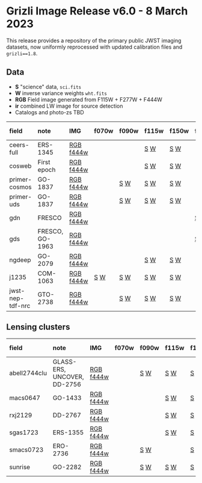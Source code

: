 Grizli Image Release v6.0 - 8 March 2023
========================================

This release provides a repository of the primary public JWST imaging datasets,
now uniformly reprocessed with updated calibration files and `grizli==1.8`.

Data
----

  - **S** "science" data, `sci.fits`
  - **W** inverse variance weights `wht.fits`
  - **RGB** Field image generated from F115W + F277W + F444W
  - **ir** combined LW image for source detection
  - Catalogs and photo-zs TBD


| field            | note                         | IMG                                                                                                                                                                                               | f070w                                                                                                                                                                                                     | f090w                                                                                                                                                                                                                           | f115w                                                                                                                                                                                                                           | f150w                                                                                                                                                                                                                           | f182m                                                                                                                                                                                                 | f200w                                                                                                                                                                                                                           | f210m                                                                                                                                                                                                 | f277w                                                                                                                                                                                                                           | f300m                                                                                                                                                                                                     | f356w                                                                                                                                                                                                                           | f410m                                                                                                                                                                                                                           | f430m                                                                                                                                                                                                 | f444w                                                                                                                                                                                                                           | f460m                                                                                                                                                                                                 | f480m                                                                                                                                                                                                           | ir                                                                                                                                                                                              | NIS-f356w                                                                                                                                                                                                                 | NIS-f430m                                                                                                                                                                                               | NIS-f444w                                                                                                                                                                                                                 | NIS-f480m                                                                                                                                                                                               | NIS-f115w                                                                                                                                                                                                                 | NIS-f150w                                                                                                                                                                                                                 | NIS-f200w                                                                                                                                                                                                                 |
|:-----------------|:-----------------------------|:--------------------------------------------------------------------------------------------------------------------------------------------------------------------------------------------------|:----------------------------------------------------------------------------------------------------------------------------------------------------------------------------------------------------------|:--------------------------------------------------------------------------------------------------------------------------------------------------------------------------------------------------------------------------------|:--------------------------------------------------------------------------------------------------------------------------------------------------------------------------------------------------------------------------------|:--------------------------------------------------------------------------------------------------------------------------------------------------------------------------------------------------------------------------------|:------------------------------------------------------------------------------------------------------------------------------------------------------------------------------------------------------|:--------------------------------------------------------------------------------------------------------------------------------------------------------------------------------------------------------------------------------|:------------------------------------------------------------------------------------------------------------------------------------------------------------------------------------------------------|:--------------------------------------------------------------------------------------------------------------------------------------------------------------------------------------------------------------------------------|:----------------------------------------------------------------------------------------------------------------------------------------------------------------------------------------------------------|:--------------------------------------------------------------------------------------------------------------------------------------------------------------------------------------------------------------------------------|:--------------------------------------------------------------------------------------------------------------------------------------------------------------------------------------------------------------------------------|:------------------------------------------------------------------------------------------------------------------------------------------------------------------------------------------------------|:--------------------------------------------------------------------------------------------------------------------------------------------------------------------------------------------------------------------------------|:------------------------------------------------------------------------------------------------------------------------------------------------------------------------------------------------------|:----------------------------------------------------------------------------------------------------------------------------------------------------------------------------------------------------------------|:------------------------------------------------------------------------------------------------------------------------------------------------------------------------------------------------|:--------------------------------------------------------------------------------------------------------------------------------------------------------------------------------------------------------------------------|:--------------------------------------------------------------------------------------------------------------------------------------------------------------------------------------------------------|:--------------------------------------------------------------------------------------------------------------------------------------------------------------------------------------------------------------------------|:--------------------------------------------------------------------------------------------------------------------------------------------------------------------------------------------------------|:--------------------------------------------------------------------------------------------------------------------------------------------------------------------------------------------------------------------------|:--------------------------------------------------------------------------------------------------------------------------------------------------------------------------------------------------------------------------|:--------------------------------------------------------------------------------------------------------------------------------------------------------------------------------------------------------------------------|
| ceers-full       | ERS-1345                     | [RGB](https://s3.amazonaws.com/grizli-v2/JwstMosaics/v6/ceers-full-grizli-v6.0.field.jpg) [f444w](https://s3.amazonaws.com/grizli-v2/JwstMosaics/v6/ceers-full-grizli-v6.0.f444w.jpg)             |                                                                                                                                                                                                           |                                                                                                                                                                                                                                 | [S](https://s3.amazonaws.com/grizli-v2/JwstMosaics/v6/ceers-full-grizli-v6.0-f115w-clear_drc_sci.fits.gz) [W](https://s3.amazonaws.com/grizli-v2/JwstMosaics/v6/ceers-full-grizli-v6.0-f115w-clear_drc_wht.fits.gz)             | [S](https://s3.amazonaws.com/grizli-v2/JwstMosaics/v6/ceers-full-grizli-v6.0-f150w-clear_drc_sci.fits.gz) [W](https://s3.amazonaws.com/grizli-v2/JwstMosaics/v6/ceers-full-grizli-v6.0-f150w-clear_drc_wht.fits.gz)             |                                                                                                                                                                                                       | [S](https://s3.amazonaws.com/grizli-v2/JwstMosaics/v6/ceers-full-grizli-v6.0-f200w-clear_drc_sci.fits.gz) [W](https://s3.amazonaws.com/grizli-v2/JwstMosaics/v6/ceers-full-grizli-v6.0-f200w-clear_drc_wht.fits.gz)             |                                                                                                                                                                                                       | [S](https://s3.amazonaws.com/grizli-v2/JwstMosaics/v6/ceers-full-grizli-v6.0-f277w-clear_drc_sci.fits.gz) [W](https://s3.amazonaws.com/grizli-v2/JwstMosaics/v6/ceers-full-grizli-v6.0-f277w-clear_drc_wht.fits.gz)             |                                                                                                                                                                                                           | [S](https://s3.amazonaws.com/grizli-v2/JwstMosaics/v6/ceers-full-grizli-v6.0-f356w-clear_drc_sci.fits.gz) [W](https://s3.amazonaws.com/grizli-v2/JwstMosaics/v6/ceers-full-grizli-v6.0-f356w-clear_drc_wht.fits.gz)             | [S](https://s3.amazonaws.com/grizli-v2/JwstMosaics/v6/ceers-full-grizli-v6.0-f410m-clear_drc_sci.fits.gz) [W](https://s3.amazonaws.com/grizli-v2/JwstMosaics/v6/ceers-full-grizli-v6.0-f410m-clear_drc_wht.fits.gz)             |                                                                                                                                                                                                       | [S](https://s3.amazonaws.com/grizli-v2/JwstMosaics/v6/ceers-full-grizli-v6.0-f444w-clear_drc_sci.fits.gz) [W](https://s3.amazonaws.com/grizli-v2/JwstMosaics/v6/ceers-full-grizli-v6.0-f444w-clear_drc_wht.fits.gz)             |                                                                                                                                                                                                       |                                                                                                                                                                                                                 |                                                                                                                                                                                                 |                                                                                                                                                                                                                           |                                                                                                                                                                                                         |                                                                                                                                                                                                                           |                                                                                                                                                                                                         |                                                                                                                                                                                                                           |                                                                                                                                                                                                                           |                                                                                                                                                                                                                           |
| cosweb           | First epoch                  | [RGB](https://s3.amazonaws.com/grizli-v2/JwstMosaics/v6/cosweb-grizli-v6.0.field.jpg) [f444w](https://s3.amazonaws.com/grizli-v2/JwstMosaics/v6/cosweb-grizli-v6.0.f444w.jpg)                     |                                                                                                                                                                                                           |                                                                                                                                                                                                                                 | [S](https://s3.amazonaws.com/grizli-v2/JwstMosaics/v6/cosweb-grizli-v6.0-f115w-clear_drc_sci.fits.gz) [W](https://s3.amazonaws.com/grizli-v2/JwstMosaics/v6/cosweb-grizli-v6.0-f115w-clear_drc_wht.fits.gz)                     | [S](https://s3.amazonaws.com/grizli-v2/JwstMosaics/v6/cosweb-grizli-v6.0-f150w-clear_drc_sci.fits.gz) [W](https://s3.amazonaws.com/grizli-v2/JwstMosaics/v6/cosweb-grizli-v6.0-f150w-clear_drc_wht.fits.gz)                     |                                                                                                                                                                                                       |                                                                                                                                                                                                                                 |                                                                                                                                                                                                       | [S](https://s3.amazonaws.com/grizli-v2/JwstMosaics/v6/cosweb-grizli-v6.0-f277w-clear_drc_sci.fits.gz) [W](https://s3.amazonaws.com/grizli-v2/JwstMosaics/v6/cosweb-grizli-v6.0-f277w-clear_drc_wht.fits.gz)                     |                                                                                                                                                                                                           |                                                                                                                                                                                                                                 |                                                                                                                                                                                                                                 |                                                                                                                                                                                                       | [S](https://s3.amazonaws.com/grizli-v2/JwstMosaics/v6/cosweb-grizli-v6.0-f444w-clear_drc_sci.fits.gz) [W](https://s3.amazonaws.com/grizli-v2/JwstMosaics/v6/cosweb-grizli-v6.0-f444w-clear_drc_wht.fits.gz)                     |                                                                                                                                                                                                       |                                                                                                                                                                                                                 | [S](https://s3.amazonaws.com/grizli-v2/JwstMosaics/v6/cosweb-grizli-v6.0-ir_drc_sci.fits.gz) [W](https://s3.amazonaws.com/grizli-v2/JwstMosaics/v6/cosweb-grizli-v6.0-ir_drc_wht.fits.gz)       |                                                                                                                                                                                                                           |                                                                                                                                                                                                         |                                                                                                                                                                                                                           |                                                                                                                                                                                                         |                                                                                                                                                                                                                           |                                                                                                                                                                                                                           |                                                                                                                                                                                                                           |
| primer-cosmos    | GO-1837                      | [RGB](https://s3.amazonaws.com/grizli-v2/JwstMosaics/v6/primer-cosmos-grizli-v6.0.field.jpg) [f444w](https://s3.amazonaws.com/grizli-v2/JwstMosaics/v6/primer-cosmos-grizli-v6.0.f444w.jpg)       |                                                                                                                                                                                                           | [S](https://s3.amazonaws.com/grizli-v2/JwstMosaics/v6/primer-cosmos-grizli-v6.0-f090w-clear_drc_sci.fits.gz) [W](https://s3.amazonaws.com/grizli-v2/JwstMosaics/v6/primer-cosmos-grizli-v6.0-f090w-clear_drc_wht.fits.gz)       | [S](https://s3.amazonaws.com/grizli-v2/JwstMosaics/v6/primer-cosmos-grizli-v6.0-f115w-clear_drc_sci.fits.gz) [W](https://s3.amazonaws.com/grizli-v2/JwstMosaics/v6/primer-cosmos-grizli-v6.0-f115w-clear_drc_wht.fits.gz)       | [S](https://s3.amazonaws.com/grizli-v2/JwstMosaics/v6/primer-cosmos-grizli-v6.0-f150w-clear_drc_sci.fits.gz) [W](https://s3.amazonaws.com/grizli-v2/JwstMosaics/v6/primer-cosmos-grizli-v6.0-f150w-clear_drc_wht.fits.gz)       |                                                                                                                                                                                                       | [S](https://s3.amazonaws.com/grizli-v2/JwstMosaics/v6/primer-cosmos-grizli-v6.0-f200w-clear_drc_sci.fits.gz) [W](https://s3.amazonaws.com/grizli-v2/JwstMosaics/v6/primer-cosmos-grizli-v6.0-f200w-clear_drc_wht.fits.gz)       |                                                                                                                                                                                                       | [S](https://s3.amazonaws.com/grizli-v2/JwstMosaics/v6/primer-cosmos-grizli-v6.0-f277w-clear_drc_sci.fits.gz) [W](https://s3.amazonaws.com/grizli-v2/JwstMosaics/v6/primer-cosmos-grizli-v6.0-f277w-clear_drc_wht.fits.gz)       |                                                                                                                                                                                                           | [S](https://s3.amazonaws.com/grizli-v2/JwstMosaics/v6/primer-cosmos-grizli-v6.0-f356w-clear_drc_sci.fits.gz) [W](https://s3.amazonaws.com/grizli-v2/JwstMosaics/v6/primer-cosmos-grizli-v6.0-f356w-clear_drc_wht.fits.gz)       | [S](https://s3.amazonaws.com/grizli-v2/JwstMosaics/v6/primer-cosmos-grizli-v6.0-f410m-clear_drc_sci.fits.gz) [W](https://s3.amazonaws.com/grizli-v2/JwstMosaics/v6/primer-cosmos-grizli-v6.0-f410m-clear_drc_wht.fits.gz)       |                                                                                                                                                                                                       | [S](https://s3.amazonaws.com/grizli-v2/JwstMosaics/v6/primer-cosmos-grizli-v6.0-f444w-clear_drc_sci.fits.gz) [W](https://s3.amazonaws.com/grizli-v2/JwstMosaics/v6/primer-cosmos-grizli-v6.0-f444w-clear_drc_wht.fits.gz)       |                                                                                                                                                                                                       |                                                                                                                                                                                                                 |                                                                                                                                                                                                 |                                                                                                                                                                                                                           |                                                                                                                                                                                                         |                                                                                                                                                                                                                           |                                                                                                                                                                                                         |                                                                                                                                                                                                                           |                                                                                                                                                                                                                           |                                                                                                                                                                                                                           |
| primer-uds       | GO-1837                      | [RGB](https://s3.amazonaws.com/grizli-v2/JwstMosaics/v6/primer-uds-grizli-v6.0.field.jpg) [f444w](https://s3.amazonaws.com/grizli-v2/JwstMosaics/v6/primer-uds-grizli-v6.0.f444w.jpg)             |                                                                                                                                                                                                           | [S](https://s3.amazonaws.com/grizli-v2/JwstMosaics/v6/primer-uds-grizli-v6.0-f090w-clear_drc_sci.fits.gz) [W](https://s3.amazonaws.com/grizli-v2/JwstMosaics/v6/primer-uds-grizli-v6.0-f090w-clear_drc_wht.fits.gz)             | [S](https://s3.amazonaws.com/grizli-v2/JwstMosaics/v6/primer-uds-grizli-v6.0-f115w-clear_drc_sci.fits.gz) [W](https://s3.amazonaws.com/grizli-v2/JwstMosaics/v6/primer-uds-grizli-v6.0-f115w-clear_drc_wht.fits.gz)             | [S](https://s3.amazonaws.com/grizli-v2/JwstMosaics/v6/primer-uds-grizli-v6.0-f150w-clear_drc_sci.fits.gz) [W](https://s3.amazonaws.com/grizli-v2/JwstMosaics/v6/primer-uds-grizli-v6.0-f150w-clear_drc_wht.fits.gz)             |                                                                                                                                                                                                       | [S](https://s3.amazonaws.com/grizli-v2/JwstMosaics/v6/primer-uds-grizli-v6.0-f200w-clear_drc_sci.fits.gz) [W](https://s3.amazonaws.com/grizli-v2/JwstMosaics/v6/primer-uds-grizli-v6.0-f200w-clear_drc_wht.fits.gz)             |                                                                                                                                                                                                       | [S](https://s3.amazonaws.com/grizli-v2/JwstMosaics/v6/primer-uds-grizli-v6.0-f277w-clear_drc_sci.fits.gz) [W](https://s3.amazonaws.com/grizli-v2/JwstMosaics/v6/primer-uds-grizli-v6.0-f277w-clear_drc_wht.fits.gz)             |                                                                                                                                                                                                           | [S](https://s3.amazonaws.com/grizli-v2/JwstMosaics/v6/primer-uds-grizli-v6.0-f356w-clear_drc_sci.fits.gz) [W](https://s3.amazonaws.com/grizli-v2/JwstMosaics/v6/primer-uds-grizli-v6.0-f356w-clear_drc_wht.fits.gz)             | [S](https://s3.amazonaws.com/grizli-v2/JwstMosaics/v6/primer-uds-grizli-v6.0-f410m-clear_drc_sci.fits.gz) [W](https://s3.amazonaws.com/grizli-v2/JwstMosaics/v6/primer-uds-grizli-v6.0-f410m-clear_drc_wht.fits.gz)             |                                                                                                                                                                                                       | [S](https://s3.amazonaws.com/grizli-v2/JwstMosaics/v6/primer-uds-grizli-v6.0-f444w-clear_drc_sci.fits.gz) [W](https://s3.amazonaws.com/grizli-v2/JwstMosaics/v6/primer-uds-grizli-v6.0-f444w-clear_drc_wht.fits.gz)             |                                                                                                                                                                                                       |                                                                                                                                                                                                                 |                                                                                                                                                                                                 |                                                                                                                                                                                                                           |                                                                                                                                                                                                         |                                                                                                                                                                                                                           |                                                                                                                                                                                                         |                                                                                                                                                                                                                           |                                                                                                                                                                                                                           |                                                                                                                                                                                                                           |
| gdn              | FRESCO                       | [RGB](https://s3.amazonaws.com/grizli-v2/JwstMosaics/v6/gdn-grizli-v6.0.field.jpg) [f444w](https://s3.amazonaws.com/grizli-v2/JwstMosaics/v6/gdn-grizli-v6.0.f444w.jpg)                           |                                                                                                                                                                                                           |                                                                                                                                                                                                                                 |                                                                                                                                                                                                                                 |                                                                                                                                                                                                                                 | [S](https://s3.amazonaws.com/grizli-v2/JwstMosaics/v6/gdn-grizli-v6.0-f182m-clear_drc_sci.fits.gz) [W](https://s3.amazonaws.com/grizli-v2/JwstMosaics/v6/gdn-grizli-v6.0-f182m-clear_drc_wht.fits.gz) |                                                                                                                                                                                                                                 | [S](https://s3.amazonaws.com/grizli-v2/JwstMosaics/v6/gdn-grizli-v6.0-f210m-clear_drc_sci.fits.gz) [W](https://s3.amazonaws.com/grizli-v2/JwstMosaics/v6/gdn-grizli-v6.0-f210m-clear_drc_wht.fits.gz) |                                                                                                                                                                                                                                 |                                                                                                                                                                                                           |                                                                                                                                                                                                                                 |                                                                                                                                                                                                                                 |                                                                                                                                                                                                       | [S](https://s3.amazonaws.com/grizli-v2/JwstMosaics/v6/gdn-grizli-v6.0-f444w-clear_drc_sci.fits.gz) [W](https://s3.amazonaws.com/grizli-v2/JwstMosaics/v6/gdn-grizli-v6.0-f444w-clear_drc_wht.fits.gz)                           |                                                                                                                                                                                                       |                                                                                                                                                                                                                 |                                                                                                                                                                                                 |                                                                                                                                                                                                                           |                                                                                                                                                                                                         |                                                                                                                                                                                                                           |                                                                                                                                                                                                         |                                                                                                                                                                                                                           |                                                                                                                                                                                                                           |                                                                                                                                                                                                                           |
| gds              | FRESCO, GO-1963              | [RGB](https://s3.amazonaws.com/grizli-v2/JwstMosaics/v6/gds-grizli-v6.0.field.jpg) [f444w](https://s3.amazonaws.com/grizli-v2/JwstMosaics/v6/gds-grizli-v6.0.f444w.jpg)                           |                                                                                                                                                                                                           |                                                                                                                                                                                                                                 |                                                                                                                                                                                                                                 |                                                                                                                                                                                                                                 | [S](https://s3.amazonaws.com/grizli-v2/JwstMosaics/v6/gds-grizli-v6.0-f182m-clear_drc_sci.fits.gz) [W](https://s3.amazonaws.com/grizli-v2/JwstMosaics/v6/gds-grizli-v6.0-f182m-clear_drc_wht.fits.gz) |                                                                                                                                                                                                                                 | [S](https://s3.amazonaws.com/grizli-v2/JwstMosaics/v6/gds-grizli-v6.0-f210m-clear_drc_sci.fits.gz) [W](https://s3.amazonaws.com/grizli-v2/JwstMosaics/v6/gds-grizli-v6.0-f210m-clear_drc_wht.fits.gz) |                                                                                                                                                                                                                                 |                                                                                                                                                                                                           |                                                                                                                                                                                                                                 |                                                                                                                                                                                                                                 | [S](https://s3.amazonaws.com/grizli-v2/JwstMosaics/v6/gds-grizli-v6.0-f430m-clear_drc_sci.fits.gz) [W](https://s3.amazonaws.com/grizli-v2/JwstMosaics/v6/gds-grizli-v6.0-f430m-clear_drc_wht.fits.gz) | [S](https://s3.amazonaws.com/grizli-v2/JwstMosaics/v6/gds-grizli-v6.0-f444w-clear_drc_sci.fits.gz) [W](https://s3.amazonaws.com/grizli-v2/JwstMosaics/v6/gds-grizli-v6.0-f444w-clear_drc_wht.fits.gz)                           | [S](https://s3.amazonaws.com/grizli-v2/JwstMosaics/v6/gds-grizli-v6.0-f460m-clear_drc_sci.fits.gz) [W](https://s3.amazonaws.com/grizli-v2/JwstMosaics/v6/gds-grizli-v6.0-f460m-clear_drc_wht.fits.gz) | [S](https://s3.amazonaws.com/grizli-v2/JwstMosaics/v6/gds-grizli-v6.0-f480m-clear_drc_sci.fits.gz) [W](https://s3.amazonaws.com/grizli-v2/JwstMosaics/v6/gds-grizli-v6.0-f480m-clear_drc_wht.fits.gz)           |                                                                                                                                                                                                 |                                                                                                                                                                                                                           | [S](https://s3.amazonaws.com/grizli-v2/JwstMosaics/v6/gds-grizli-v6.0-clearp-f430m_drc_sci.fits.gz) [W](https://s3.amazonaws.com/grizli-v2/JwstMosaics/v6/gds-grizli-v6.0-clearp-f430m_drc_wht.fits.gz) |                                                                                                                                                                                                                           | [S](https://s3.amazonaws.com/grizli-v2/JwstMosaics/v6/gds-grizli-v6.0-clearp-f480m_drc_sci.fits.gz) [W](https://s3.amazonaws.com/grizli-v2/JwstMosaics/v6/gds-grizli-v6.0-clearp-f480m_drc_wht.fits.gz) | [S](https://s3.amazonaws.com/grizli-v2/JwstMosaics/v6/gds-grizli-v6.0-f115wn-clear_drc_sci.fits.gz) [W](https://s3.amazonaws.com/grizli-v2/JwstMosaics/v6/gds-grizli-v6.0-f115wn-clear_drc_wht.fits.gz)                   | [S](https://s3.amazonaws.com/grizli-v2/JwstMosaics/v6/gds-grizli-v6.0-f150wn-clear_drc_sci.fits.gz) [W](https://s3.amazonaws.com/grizli-v2/JwstMosaics/v6/gds-grizli-v6.0-f150wn-clear_drc_wht.fits.gz)                   | [S](https://s3.amazonaws.com/grizli-v2/JwstMosaics/v6/gds-grizli-v6.0-f200wn-clear_drc_sci.fits.gz) [W](https://s3.amazonaws.com/grizli-v2/JwstMosaics/v6/gds-grizli-v6.0-f200wn-clear_drc_wht.fits.gz)                   |
| ngdeep           | GO-2079                      | [RGB](https://s3.amazonaws.com/grizli-v2/JwstMosaics/v6/ngdeep-grizli-v6.0.field.jpg) [f444w](https://s3.amazonaws.com/grizli-v2/JwstMosaics/v6/ngdeep-grizli-v6.0.f444w.jpg)                     |                                                                                                                                                                                                           |                                                                                                                                                                                                                                 | [S](https://s3.amazonaws.com/grizli-v2/JwstMosaics/v6/ngdeep-grizli-v6.0-f115w-clear_drc_sci.fits.gz) [W](https://s3.amazonaws.com/grizli-v2/JwstMosaics/v6/ngdeep-grizli-v6.0-f115w-clear_drc_wht.fits.gz)                     | [S](https://s3.amazonaws.com/grizli-v2/JwstMosaics/v6/ngdeep-grizli-v6.0-f150w-clear_drc_sci.fits.gz) [W](https://s3.amazonaws.com/grizli-v2/JwstMosaics/v6/ngdeep-grizli-v6.0-f150w-clear_drc_wht.fits.gz)                     |                                                                                                                                                                                                       | [S](https://s3.amazonaws.com/grizli-v2/JwstMosaics/v6/ngdeep-grizli-v6.0-f200w-clear_drc_sci.fits.gz) [W](https://s3.amazonaws.com/grizli-v2/JwstMosaics/v6/ngdeep-grizli-v6.0-f200w-clear_drc_wht.fits.gz)                     |                                                                                                                                                                                                       | [S](https://s3.amazonaws.com/grizli-v2/JwstMosaics/v6/ngdeep-grizli-v6.0-f277w-clear_drc_sci.fits.gz) [W](https://s3.amazonaws.com/grizli-v2/JwstMosaics/v6/ngdeep-grizli-v6.0-f277w-clear_drc_wht.fits.gz)                     |                                                                                                                                                                                                           | [S](https://s3.amazonaws.com/grizli-v2/JwstMosaics/v6/ngdeep-grizli-v6.0-f356w-clear_drc_sci.fits.gz) [W](https://s3.amazonaws.com/grizli-v2/JwstMosaics/v6/ngdeep-grizli-v6.0-f356w-clear_drc_wht.fits.gz)                     |                                                                                                                                                                                                                                 |                                                                                                                                                                                                       | [S](https://s3.amazonaws.com/grizli-v2/JwstMosaics/v6/ngdeep-grizli-v6.0-f444w-clear_drc_sci.fits.gz) [W](https://s3.amazonaws.com/grizli-v2/JwstMosaics/v6/ngdeep-grizli-v6.0-f444w-clear_drc_wht.fits.gz)                     |                                                                                                                                                                                                       |                                                                                                                                                                                                                 | [S](https://s3.amazonaws.com/grizli-v2/JwstMosaics/v6/ngdeep-grizli-v6.0-ir_drc_sci.fits.gz) [W](https://s3.amazonaws.com/grizli-v2/JwstMosaics/v6/ngdeep-grizli-v6.0-ir_drc_wht.fits.gz)       |                                                                                                                                                                                                                           |                                                                                                                                                                                                         |                                                                                                                                                                                                                           |                                                                                                                                                                                                         |                                                                                                                                                                                                                           |                                                                                                                                                                                                                           |                                                                                                                                                                                                                           |
| j1235            | COM-1063                     | [RGB](https://s3.amazonaws.com/grizli-v2/JwstMosaics/v6/j1235-grizli-v6.0.field.jpg) [f444w](https://s3.amazonaws.com/grizli-v2/JwstMosaics/v6/j1235-grizli-v6.0.f444w.jpg)                       | [S](https://s3.amazonaws.com/grizli-v2/JwstMosaics/v6/j1235-grizli-v6.0-f070w-clear_drc_sci.fits.gz) [W](https://s3.amazonaws.com/grizli-v2/JwstMosaics/v6/j1235-grizli-v6.0-f070w-clear_drc_wht.fits.gz) | [S](https://s3.amazonaws.com/grizli-v2/JwstMosaics/v6/j1235-grizli-v6.0-f090w-clear_drc_sci.fits.gz) [W](https://s3.amazonaws.com/grizli-v2/JwstMosaics/v6/j1235-grizli-v6.0-f090w-clear_drc_wht.fits.gz)                       | [S](https://s3.amazonaws.com/grizli-v2/JwstMosaics/v6/j1235-grizli-v6.0-f115w-clear_drc_sci.fits.gz) [W](https://s3.amazonaws.com/grizli-v2/JwstMosaics/v6/j1235-grizli-v6.0-f115w-clear_drc_wht.fits.gz)                       | [S](https://s3.amazonaws.com/grizli-v2/JwstMosaics/v6/j1235-grizli-v6.0-f150w-clear_drc_sci.fits.gz) [W](https://s3.amazonaws.com/grizli-v2/JwstMosaics/v6/j1235-grizli-v6.0-f150w-clear_drc_wht.fits.gz)                       |                                                                                                                                                                                                       | [S](https://s3.amazonaws.com/grizli-v2/JwstMosaics/v6/j1235-grizli-v6.0-f200w-clear_drc_sci.fits.gz) [W](https://s3.amazonaws.com/grizli-v2/JwstMosaics/v6/j1235-grizli-v6.0-f200w-clear_drc_wht.fits.gz)                       |                                                                                                                                                                                                       | [S](https://s3.amazonaws.com/grizli-v2/JwstMosaics/v6/j1235-grizli-v6.0-f277w-clear_drc_sci.fits.gz) [W](https://s3.amazonaws.com/grizli-v2/JwstMosaics/v6/j1235-grizli-v6.0-f277w-clear_drc_wht.fits.gz)                       | [S](https://s3.amazonaws.com/grizli-v2/JwstMosaics/v6/j1235-grizli-v6.0-f300m-clear_drc_sci.fits.gz) [W](https://s3.amazonaws.com/grizli-v2/JwstMosaics/v6/j1235-grizli-v6.0-f300m-clear_drc_wht.fits.gz) | [S](https://s3.amazonaws.com/grizli-v2/JwstMosaics/v6/j1235-grizli-v6.0-f356w-clear_drc_sci.fits.gz) [W](https://s3.amazonaws.com/grizli-v2/JwstMosaics/v6/j1235-grizli-v6.0-f356w-clear_drc_wht.fits.gz)                       |                                                                                                                                                                                                                                 |                                                                                                                                                                                                       | [S](https://s3.amazonaws.com/grizli-v2/JwstMosaics/v6/j1235-grizli-v6.0-f444w-clear_drc_sci.fits.gz) [W](https://s3.amazonaws.com/grizli-v2/JwstMosaics/v6/j1235-grizli-v6.0-f444w-clear_drc_wht.fits.gz)                       |                                                                                                                                                                                                       | [S](https://s3.amazonaws.com/grizli-v2/JwstMosaics/v6/j1235-grizli-v6.0-f480m-clear_drc_sci.fits.gz) [W](https://s3.amazonaws.com/grizli-v2/JwstMosaics/v6/j1235-grizli-v6.0-f480m-clear_drc_wht.fits.gz)       |                                                                                                                                                                                                 |                                                                                                                                                                                                                           |                                                                                                                                                                                                         |                                                                                                                                                                                                                           |                                                                                                                                                                                                         |                                                                                                                                                                                                                           |                                                                                                                                                                                                                           |                                                                                                                                                                                                                           |
| jwst-nep-tdf-nrc | GTO-2738                     | [RGB](https://s3.amazonaws.com/grizli-v2/JwstMosaics/v6/jwst-nep-tdf-nrc-grizli-v6.0.field.jpg) [f444w](https://s3.amazonaws.com/grizli-v2/JwstMosaics/v6/jwst-nep-tdf-nrc-grizli-v6.0.f444w.jpg) |                                                                                                                                                                                                           | [S](https://s3.amazonaws.com/grizli-v2/JwstMosaics/v6/jwst-nep-tdf-nrc-grizli-v6.0-f090w-clear_drc_sci.fits.gz) [W](https://s3.amazonaws.com/grizli-v2/JwstMosaics/v6/jwst-nep-tdf-nrc-grizli-v6.0-f090w-clear_drc_wht.fits.gz) | [S](https://s3.amazonaws.com/grizli-v2/JwstMosaics/v6/jwst-nep-tdf-nrc-grizli-v6.0-f115w-clear_drc_sci.fits.gz) [W](https://s3.amazonaws.com/grizli-v2/JwstMosaics/v6/jwst-nep-tdf-nrc-grizli-v6.0-f115w-clear_drc_wht.fits.gz) | [S](https://s3.amazonaws.com/grizli-v2/JwstMosaics/v6/jwst-nep-tdf-nrc-grizli-v6.0-f150w-clear_drc_sci.fits.gz) [W](https://s3.amazonaws.com/grizli-v2/JwstMosaics/v6/jwst-nep-tdf-nrc-grizli-v6.0-f150w-clear_drc_wht.fits.gz) |                                                                                                                                                                                                       | [S](https://s3.amazonaws.com/grizli-v2/JwstMosaics/v6/jwst-nep-tdf-nrc-grizli-v6.0-f200w-clear_drc_sci.fits.gz) [W](https://s3.amazonaws.com/grizli-v2/JwstMosaics/v6/jwst-nep-tdf-nrc-grizli-v6.0-f200w-clear_drc_wht.fits.gz) |                                                                                                                                                                                                       | [S](https://s3.amazonaws.com/grizli-v2/JwstMosaics/v6/jwst-nep-tdf-nrc-grizli-v6.0-f277w-clear_drc_sci.fits.gz) [W](https://s3.amazonaws.com/grizli-v2/JwstMosaics/v6/jwst-nep-tdf-nrc-grizli-v6.0-f277w-clear_drc_wht.fits.gz) |                                                                                                                                                                                                           | [S](https://s3.amazonaws.com/grizli-v2/JwstMosaics/v6/jwst-nep-tdf-nrc-grizli-v6.0-f356w-clear_drc_sci.fits.gz) [W](https://s3.amazonaws.com/grizli-v2/JwstMosaics/v6/jwst-nep-tdf-nrc-grizli-v6.0-f356w-clear_drc_wht.fits.gz) | [S](https://s3.amazonaws.com/grizli-v2/JwstMosaics/v6/jwst-nep-tdf-nrc-grizli-v6.0-f410m-clear_drc_sci.fits.gz) [W](https://s3.amazonaws.com/grizli-v2/JwstMosaics/v6/jwst-nep-tdf-nrc-grizli-v6.0-f410m-clear_drc_wht.fits.gz) |                                                                                                                                                                                                       | [S](https://s3.amazonaws.com/grizli-v2/JwstMosaics/v6/jwst-nep-tdf-nrc-grizli-v6.0-f444w-clear_drc_sci.fits.gz) [W](https://s3.amazonaws.com/grizli-v2/JwstMosaics/v6/jwst-nep-tdf-nrc-grizli-v6.0-f444w-clear_drc_wht.fits.gz) |                                                                                                                                                                                                       |                                                                                                                                                                                                                 |                                                                                                                                                                                                 |                                                                                                                                                                                                                           |                                                                                                                                                                                                         |                                                                                                                                                                                                                           |                                                                                                                                                                                                         |                                                                                                                                                                                                                           |                                                                                                                                                                                                                           |                                                                                                                                                                                                                           |

Lensing clusters
----------------

| field            | note                         | IMG                                                                                                                                                                                               | f070w                                                                                                                                                                                                     | f090w                                                                                                                                                                                                                           | f115w                                                                                                                                                                                                                           | f150w                                                                                                                                                                                                                           | f182m                                                                                                                                                                                                 | f200w                                                                                                                                                                                                                           | f210m                                                                                                                                                                                                 | f277w                                                                                                                                                                                                                           | f300m                                                                                                                                                                                                     | f356w                                                                                                                                                                                                                           | f410m                                                                                                                                                                                                                           | f430m                                                                                                                                                                                                 | f444w                                                                                                                                                                                                                           | f460m                                                                                                                                                                                                 | f480m                                                                                                                                                                                                           | ir                                                                                                                                                                                              | NIS-f356w                                                                                                                                                                                                                 | NIS-f430m                                                                                                                                                                                               | NIS-f444w                                                                                                                                                                                                                 | NIS-f480m                                                                                                                                                                                               | NIS-f115w                                                                                                                                                                                                                 | NIS-f150w                                                                                                                                                                                                                 | NIS-f200w                                                                                                                                                                                                                 |
|:-----------------|:-----------------------------|:--------------------------------------------------------------------------------------------------------------------------------------------------------------------------------------------------|:----------------------------------------------------------------------------------------------------------------------------------------------------------------------------------------------------------|:--------------------------------------------------------------------------------------------------------------------------------------------------------------------------------------------------------------------------------|:--------------------------------------------------------------------------------------------------------------------------------------------------------------------------------------------------------------------------------|:--------------------------------------------------------------------------------------------------------------------------------------------------------------------------------------------------------------------------------|:------------------------------------------------------------------------------------------------------------------------------------------------------------------------------------------------------|:--------------------------------------------------------------------------------------------------------------------------------------------------------------------------------------------------------------------------------|:------------------------------------------------------------------------------------------------------------------------------------------------------------------------------------------------------|:--------------------------------------------------------------------------------------------------------------------------------------------------------------------------------------------------------------------------------|:----------------------------------------------------------------------------------------------------------------------------------------------------------------------------------------------------------|:--------------------------------------------------------------------------------------------------------------------------------------------------------------------------------------------------------------------------------|:--------------------------------------------------------------------------------------------------------------------------------------------------------------------------------------------------------------------------------|:------------------------------------------------------------------------------------------------------------------------------------------------------------------------------------------------------|:--------------------------------------------------------------------------------------------------------------------------------------------------------------------------------------------------------------------------------|:------------------------------------------------------------------------------------------------------------------------------------------------------------------------------------------------------|:----------------------------------------------------------------------------------------------------------------------------------------------------------------------------------------------------------------|:------------------------------------------------------------------------------------------------------------------------------------------------------------------------------------------------|:--------------------------------------------------------------------------------------------------------------------------------------------------------------------------------------------------------------------------|:--------------------------------------------------------------------------------------------------------------------------------------------------------------------------------------------------------|:--------------------------------------------------------------------------------------------------------------------------------------------------------------------------------------------------------------------------|:--------------------------------------------------------------------------------------------------------------------------------------------------------------------------------------------------------|:--------------------------------------------------------------------------------------------------------------------------------------------------------------------------------------------------------------------------|:--------------------------------------------------------------------------------------------------------------------------------------------------------------------------------------------------------------------------|:-------------------------------------------------------------------------------------------------------------------------------------------------------------------------------------------------------------------------
| abell2744clu     | GLASS-ERS, UNCOVER, DD-2756  | [RGB](https://s3.amazonaws.com/grizli-v2/JwstMosaics/v6/abell2744clu-grizli-v6.0.field.jpg) [f444w](https://s3.amazonaws.com/grizli-v2/JwstMosaics/v6/abell2744clu-grizli-v6.0.f444w.jpg)         |                                                                                                                                                                                                           | [S](https://s3.amazonaws.com/grizli-v2/JwstMosaics/v6/abell2744clu-grizli-v6.0-f090w-clear_drc_sci.fits.gz) [W](https://s3.amazonaws.com/grizli-v2/JwstMosaics/v6/abell2744clu-grizli-v6.0-f090w-clear_drc_wht.fits.gz)         | [S](https://s3.amazonaws.com/grizli-v2/JwstMosaics/v6/abell2744clu-grizli-v6.0-f115w-clear_drc_sci.fits.gz) [W](https://s3.amazonaws.com/grizli-v2/JwstMosaics/v6/abell2744clu-grizli-v6.0-f115w-clear_drc_wht.fits.gz)         | [S](https://s3.amazonaws.com/grizli-v2/JwstMosaics/v6/abell2744clu-grizli-v6.0-f150w-clear_drc_sci.fits.gz) [W](https://s3.amazonaws.com/grizli-v2/JwstMosaics/v6/abell2744clu-grizli-v6.0-f150w-clear_drc_wht.fits.gz)         |                                                                                                                                                                                                       | [S](https://s3.amazonaws.com/grizli-v2/JwstMosaics/v6/abell2744clu-grizli-v6.0-f200w-clear_drc_sci.fits.gz) [W](https://s3.amazonaws.com/grizli-v2/JwstMosaics/v6/abell2744clu-grizli-v6.0-f200w-clear_drc_wht.fits.gz)         |                                                                                                                                                                                                       | [S](https://s3.amazonaws.com/grizli-v2/JwstMosaics/v6/abell2744clu-grizli-v6.0-f277w-clear_drc_sci.fits.gz) [W](https://s3.amazonaws.com/grizli-v2/JwstMosaics/v6/abell2744clu-grizli-v6.0-f277w-clear_drc_wht.fits.gz)         |                                                                                                                                                                                                           | [S](https://s3.amazonaws.com/grizli-v2/JwstMosaics/v6/abell2744clu-grizli-v6.0-f356w-clear_drc_sci.fits.gz) [W](https://s3.amazonaws.com/grizli-v2/JwstMosaics/v6/abell2744clu-grizli-v6.0-f356w-clear_drc_wht.fits.gz)         | [S](https://s3.amazonaws.com/grizli-v2/JwstMosaics/v6/abell2744clu-grizli-v6.0-f410m-clear_drc_sci.fits.gz) [W](https://s3.amazonaws.com/grizli-v2/JwstMosaics/v6/abell2744clu-grizli-v6.0-f410m-clear_drc_wht.fits.gz)         |                                                                                                                                                                                                       | [S](https://s3.amazonaws.com/grizli-v2/JwstMosaics/v6/abell2744clu-grizli-v6.0-f444w-clear_drc_sci.fits.gz) [W](https://s3.amazonaws.com/grizli-v2/JwstMosaics/v6/abell2744clu-grizli-v6.0-f444w-clear_drc_wht.fits.gz)         |                                                                                                                                                                                                       |                                                                                                                                                                                                                 |                                                                                                                                                                                                 | [S](https://s3.amazonaws.com/grizli-v2/JwstMosaics/v6/abell2744clu-grizli-v6.0-clearp-f356w_drc_sci.fits.gz) [W](https://s3.amazonaws.com/grizli-v2/JwstMosaics/v6/abell2744clu-grizli-v6.0-clearp-f356w_drc_wht.fits.gz) |                                                                                                                                                                                                         | [S](https://s3.amazonaws.com/grizli-v2/JwstMosaics/v6/abell2744clu-grizli-v6.0-clearp-f444w_drc_sci.fits.gz) [W](https://s3.amazonaws.com/grizli-v2/JwstMosaics/v6/abell2744clu-grizli-v6.0-clearp-f444w_drc_wht.fits.gz) |                                                                                                                                                                                                         | [S](https://s3.amazonaws.com/grizli-v2/JwstMosaics/v6/abell2744clu-grizli-v6.0-f115wn-clear_drc_sci.fits.gz) [W](https://s3.amazonaws.com/grizli-v2/JwstMosaics/v6/abell2744clu-grizli-v6.0-f115wn-clear_drc_wht.fits.gz) | [S](https://s3.amazonaws.com/grizli-v2/JwstMosaics/v6/abell2744clu-grizli-v6.0-f150wn-clear_drc_sci.fits.gz) [W](https://s3.amazonaws.com/grizli-v2/JwstMosaics/v6/abell2744clu-grizli-v6.0-f150wn-clear_drc_wht.fits.gz) | [S](https://s3.amazonaws.com/grizli-v2/JwstMosaics/v6/abell2744clu-grizli-v6.0-f200wn-clear_drc_sci.fits.gz) [W](https://s3.amazonaws.com/grizli-v2/JwstMosaics/v6/abell2744clu-grizli-v6.0-f200wn-clear_drc_wht.fits.gz) |
| macs0647         | GO-1433                      | [RGB](https://s3.amazonaws.com/grizli-v2/JwstMosaics/v6/macs0647-grizli-v6.0.field.jpg) [f444w](https://s3.amazonaws.com/grizli-v2/JwstMosaics/v6/macs0647-grizli-v6.0.f444w.jpg)                 |                                                                                                                                                                                                           |                                                                                                                                                                                                                                 | [S](https://s3.amazonaws.com/grizli-v2/JwstMosaics/v6/macs0647-grizli-v6.0-f115w-clear_drc_sci.fits.gz) [W](https://s3.amazonaws.com/grizli-v2/JwstMosaics/v6/macs0647-grizli-v6.0-f115w-clear_drc_wht.fits.gz)                 | [S](https://s3.amazonaws.com/grizli-v2/JwstMosaics/v6/macs0647-grizli-v6.0-f150w-clear_drc_sci.fits.gz) [W](https://s3.amazonaws.com/grizli-v2/JwstMosaics/v6/macs0647-grizli-v6.0-f150w-clear_drc_wht.fits.gz)                 |                                                                                                                                                                                                       | [S](https://s3.amazonaws.com/grizli-v2/JwstMosaics/v6/macs0647-grizli-v6.0-f200w-clear_drc_sci.fits.gz) [W](https://s3.amazonaws.com/grizli-v2/JwstMosaics/v6/macs0647-grizli-v6.0-f200w-clear_drc_wht.fits.gz)                 |                                                                                                                                                                                                       | [S](https://s3.amazonaws.com/grizli-v2/JwstMosaics/v6/macs0647-grizli-v6.0-f277w-clear_drc_sci.fits.gz) [W](https://s3.amazonaws.com/grizli-v2/JwstMosaics/v6/macs0647-grizli-v6.0-f277w-clear_drc_wht.fits.gz)                 |                                                                                                                                                                                                           | [S](https://s3.amazonaws.com/grizli-v2/JwstMosaics/v6/macs0647-grizli-v6.0-f356w-clear_drc_sci.fits.gz) [W](https://s3.amazonaws.com/grizli-v2/JwstMosaics/v6/macs0647-grizli-v6.0-f356w-clear_drc_wht.fits.gz)                 |                                                                                                                                                                                                                                 |                                                                                                                                                                                                       | [S](https://s3.amazonaws.com/grizli-v2/JwstMosaics/v6/macs0647-grizli-v6.0-f444w-clear_drc_sci.fits.gz) [W](https://s3.amazonaws.com/grizli-v2/JwstMosaics/v6/macs0647-grizli-v6.0-f444w-clear_drc_wht.fits.gz)                 |                                                                                                                                                                                                       | [S](https://s3.amazonaws.com/grizli-v2/JwstMosaics/v6/macs0647-grizli-v6.0-f480m-clear_drc_sci.fits.gz) [W](https://s3.amazonaws.com/grizli-v2/JwstMosaics/v6/macs0647-grizli-v6.0-f480m-clear_drc_wht.fits.gz) | [S](https://s3.amazonaws.com/grizli-v2/JwstMosaics/v6/macs0647-grizli-v6.0-ir_drc_sci.fits.gz) [W](https://s3.amazonaws.com/grizli-v2/JwstMosaics/v6/macs0647-grizli-v6.0-ir_drc_wht.fits.gz)   |                                                                                                                                                                                                                           |                                                                                                                                                                                                         |                                                                                                                                                                                                                           |                                                                                                                                                                                                         |                                                                                                                                                                                                                           |                                                                                                                                                                                                                           |                                                                                                                                                                                                                           |
| rxj2129          | DD-2767                      | [RGB](https://s3.amazonaws.com/grizli-v2/JwstMosaics/v6/rxj2129-grizli-v6.0.field.jpg) [f444w](https://s3.amazonaws.com/grizli-v2/JwstMosaics/v6/rxj2129-grizli-v6.0.f444w.jpg)                   |                                                                                                                                                                                                           |                                                                                                                                                                                                                                 | [S](https://s3.amazonaws.com/grizli-v2/JwstMosaics/v6/rxj2129-grizli-v6.0-f115w-clear_drc_sci.fits.gz) [W](https://s3.amazonaws.com/grizli-v2/JwstMosaics/v6/rxj2129-grizli-v6.0-f115w-clear_drc_wht.fits.gz)                   | [S](https://s3.amazonaws.com/grizli-v2/JwstMosaics/v6/rxj2129-grizli-v6.0-f150w-clear_drc_sci.fits.gz) [W](https://s3.amazonaws.com/grizli-v2/JwstMosaics/v6/rxj2129-grizli-v6.0-f150w-clear_drc_wht.fits.gz)                   |                                                                                                                                                                                                       | [S](https://s3.amazonaws.com/grizli-v2/JwstMosaics/v6/rxj2129-grizli-v6.0-f200w-clear_drc_sci.fits.gz) [W](https://s3.amazonaws.com/grizli-v2/JwstMosaics/v6/rxj2129-grizli-v6.0-f200w-clear_drc_wht.fits.gz)                   |                                                                                                                                                                                                       | [S](https://s3.amazonaws.com/grizli-v2/JwstMosaics/v6/rxj2129-grizli-v6.0-f277w-clear_drc_sci.fits.gz) [W](https://s3.amazonaws.com/grizli-v2/JwstMosaics/v6/rxj2129-grizli-v6.0-f277w-clear_drc_wht.fits.gz)                   |                                                                                                                                                                                                           | [S](https://s3.amazonaws.com/grizli-v2/JwstMosaics/v6/rxj2129-grizli-v6.0-f356w-clear_drc_sci.fits.gz) [W](https://s3.amazonaws.com/grizli-v2/JwstMosaics/v6/rxj2129-grizli-v6.0-f356w-clear_drc_wht.fits.gz)                   |                                                                                                                                                                                                                                 |                                                                                                                                                                                                       | [S](https://s3.amazonaws.com/grizli-v2/JwstMosaics/v6/rxj2129-grizli-v6.0-f444w-clear_drc_sci.fits.gz) [W](https://s3.amazonaws.com/grizli-v2/JwstMosaics/v6/rxj2129-grizli-v6.0-f444w-clear_drc_wht.fits.gz)                   |                                                                                                                                                                                                       |                                                                                                                                                                                                                 | [S](https://s3.amazonaws.com/grizli-v2/JwstMosaics/v6/rxj2129-grizli-v6.0-ir_drc_sci.fits.gz) [W](https://s3.amazonaws.com/grizli-v2/JwstMosaics/v6/rxj2129-grizli-v6.0-ir_drc_wht.fits.gz)     |                                                                                                                                                                                                                           |                                                                                                                                                                                                         |                                                                                                                                                                                                                           |                                                                                                                                                                                                         |                                                                                                                                                                                                                           |                                                                                                                                                                                                                           |                                                                                                                                                                                                                           |
| sgas1723         | ERS-1355                     | [RGB](https://s3.amazonaws.com/grizli-v2/JwstMosaics/v6/sgas1723-grizli-v6.0.field.jpg) [f444w](https://s3.amazonaws.com/grizli-v2/JwstMosaics/v6/sgas1723-grizli-v6.0.f444w.jpg)                 |                                                                                                                                                                                                           |                                                                                                                                                                                                                                 | [S](https://s3.amazonaws.com/grizli-v2/JwstMosaics/v6/sgas1723-grizli-v6.0-f115w-clear_drc_sci.fits.gz) [W](https://s3.amazonaws.com/grizli-v2/JwstMosaics/v6/sgas1723-grizli-v6.0-f115w-clear_drc_wht.fits.gz)                 | [S](https://s3.amazonaws.com/grizli-v2/JwstMosaics/v6/sgas1723-grizli-v6.0-f150w-clear_drc_sci.fits.gz) [W](https://s3.amazonaws.com/grizli-v2/JwstMosaics/v6/sgas1723-grizli-v6.0-f150w-clear_drc_wht.fits.gz)                 |                                                                                                                                                                                                       | [S](https://s3.amazonaws.com/grizli-v2/JwstMosaics/v6/sgas1723-grizli-v6.0-f200w-clear_drc_sci.fits.gz) [W](https://s3.amazonaws.com/grizli-v2/JwstMosaics/v6/sgas1723-grizli-v6.0-f200w-clear_drc_wht.fits.gz)                 |                                                                                                                                                                                                       | [S](https://s3.amazonaws.com/grizli-v2/JwstMosaics/v6/sgas1723-grizli-v6.0-f277w-clear_drc_sci.fits.gz) [W](https://s3.amazonaws.com/grizli-v2/JwstMosaics/v6/sgas1723-grizli-v6.0-f277w-clear_drc_wht.fits.gz)                 |                                                                                                                                                                                                           | [S](https://s3.amazonaws.com/grizli-v2/JwstMosaics/v6/sgas1723-grizli-v6.0-f356w-clear_drc_sci.fits.gz) [W](https://s3.amazonaws.com/grizli-v2/JwstMosaics/v6/sgas1723-grizli-v6.0-f356w-clear_drc_wht.fits.gz)                 |                                                                                                                                                                                                                                 |                                                                                                                                                                                                       | [S](https://s3.amazonaws.com/grizli-v2/JwstMosaics/v6/sgas1723-grizli-v6.0-f444w-clear_drc_sci.fits.gz) [W](https://s3.amazonaws.com/grizli-v2/JwstMosaics/v6/sgas1723-grizli-v6.0-f444w-clear_drc_wht.fits.gz)                 |                                                                                                                                                                                                       |                                                                                                                                                                                                                 |                                                                                                                                                                                                 |                                                                                                                                                                                                                           |                                                                                                                                                                                                         |                                                                                                                                                                                                                           |                                                                                                                                                                                                         |                                                                                                                                                                                                                           |                                                                                                                                                                                                                           |                                                                                                                                                                                                                           |
| smacs0723        | ERO-2736                     | [RGB](https://s3.amazonaws.com/grizli-v2/JwstMosaics/v6/smacs0723-grizli-v6.0.field.jpg) [f444w](https://s3.amazonaws.com/grizli-v2/JwstMosaics/v6/smacs0723-grizli-v6.0.f444w.jpg)               |                                                                                                                                                                                                           | [S](https://s3.amazonaws.com/grizli-v2/JwstMosaics/v6/smacs0723-grizli-v6.0-f090w-clear_drc_sci.fits.gz) [W](https://s3.amazonaws.com/grizli-v2/JwstMosaics/v6/smacs0723-grizli-v6.0-f090w-clear_drc_wht.fits.gz)               |                                                                                                                                                                                                                                 | [S](https://s3.amazonaws.com/grizli-v2/JwstMosaics/v6/smacs0723-grizli-v6.0-f150w-clear_drc_sci.fits.gz) [W](https://s3.amazonaws.com/grizli-v2/JwstMosaics/v6/smacs0723-grizli-v6.0-f150w-clear_drc_wht.fits.gz)               |                                                                                                                                                                                                       | [S](https://s3.amazonaws.com/grizli-v2/JwstMosaics/v6/smacs0723-grizli-v6.0-f200w-clear_drc_sci.fits.gz) [W](https://s3.amazonaws.com/grizli-v2/JwstMosaics/v6/smacs0723-grizli-v6.0-f200w-clear_drc_wht.fits.gz)               |                                                                                                                                                                                                       | [S](https://s3.amazonaws.com/grizli-v2/JwstMosaics/v6/smacs0723-grizli-v6.0-f277w-clear_drc_sci.fits.gz) [W](https://s3.amazonaws.com/grizli-v2/JwstMosaics/v6/smacs0723-grizli-v6.0-f277w-clear_drc_wht.fits.gz)               |                                                                                                                                                                                                           | [S](https://s3.amazonaws.com/grizli-v2/JwstMosaics/v6/smacs0723-grizli-v6.0-f356w-clear_drc_sci.fits.gz) [W](https://s3.amazonaws.com/grizli-v2/JwstMosaics/v6/smacs0723-grizli-v6.0-f356w-clear_drc_wht.fits.gz)               |                                                                                                                                                                                                                                 |                                                                                                                                                                                                       | [S](https://s3.amazonaws.com/grizli-v2/JwstMosaics/v6/smacs0723-grizli-v6.0-f444w-clear_drc_sci.fits.gz) [W](https://s3.amazonaws.com/grizli-v2/JwstMosaics/v6/smacs0723-grizli-v6.0-f444w-clear_drc_wht.fits.gz)               |                                                                                                                                                                                                       |                                                                                                                                                                                                                 | [S](https://s3.amazonaws.com/grizli-v2/JwstMosaics/v6/smacs0723-grizli-v6.0-ir_drc_sci.fits.gz) [W](https://s3.amazonaws.com/grizli-v2/JwstMosaics/v6/smacs0723-grizli-v6.0-ir_drc_wht.fits.gz) |                                                                                                                                                                                                                           |                                                                                                                                                                                                         |                                                                                                                                                                                                                           |                                                                                                                                                                                                         | [S](https://s3.amazonaws.com/grizli-v2/JwstMosaics/v6/smacs0723-grizli-v6.0-f115wn-clear_drc_sci.fits.gz) [W](https://s3.amazonaws.com/grizli-v2/JwstMosaics/v6/smacs0723-grizli-v6.0-f115wn-clear_drc_wht.fits.gz)       |                                                                                                                                                                                                                           | [S](https://s3.amazonaws.com/grizli-v2/JwstMosaics/v6/smacs0723-grizli-v6.0-f200wn-clear_drc_sci.fits.gz) [W](https://s3.amazonaws.com/grizli-v2/JwstMosaics/v6/smacs0723-grizli-v6.0-f200wn-clear_drc_wht.fits.gz)       |
| sunrise          | GO-2282                      | [RGB](https://s3.amazonaws.com/grizli-v2/JwstMosaics/v6/sunrise-grizli-v6.0.field.jpg) [f444w](https://s3.amazonaws.com/grizli-v2/JwstMosaics/v6/sunrise-grizli-v6.0.f444w.jpg)                   |                                                                                                                                                                                                           | [S](https://s3.amazonaws.com/grizli-v2/JwstMosaics/v6/sunrise-grizli-v6.0-f090w-clear_drc_sci.fits.gz) [W](https://s3.amazonaws.com/grizli-v2/JwstMosaics/v6/sunrise-grizli-v6.0-f090w-clear_drc_wht.fits.gz)                   | [S](https://s3.amazonaws.com/grizli-v2/JwstMosaics/v6/sunrise-grizli-v6.0-f115w-clear_drc_sci.fits.gz) [W](https://s3.amazonaws.com/grizli-v2/JwstMosaics/v6/sunrise-grizli-v6.0-f115w-clear_drc_wht.fits.gz)                   | [S](https://s3.amazonaws.com/grizli-v2/JwstMosaics/v6/sunrise-grizli-v6.0-f150w-clear_drc_sci.fits.gz) [W](https://s3.amazonaws.com/grizli-v2/JwstMosaics/v6/sunrise-grizli-v6.0-f150w-clear_drc_wht.fits.gz)                   |                                                                                                                                                                                                       | [S](https://s3.amazonaws.com/grizli-v2/JwstMosaics/v6/sunrise-grizli-v6.0-f200w-clear_drc_sci.fits.gz) [W](https://s3.amazonaws.com/grizli-v2/JwstMosaics/v6/sunrise-grizli-v6.0-f200w-clear_drc_wht.fits.gz)                   |                                                                                                                                                                                                       | [S](https://s3.amazonaws.com/grizli-v2/JwstMosaics/v6/sunrise-grizli-v6.0-f277w-clear_drc_sci.fits.gz) [W](https://s3.amazonaws.com/grizli-v2/JwstMosaics/v6/sunrise-grizli-v6.0-f277w-clear_drc_wht.fits.gz)                   |                                                                                                                                                                                                           | [S](https://s3.amazonaws.com/grizli-v2/JwstMosaics/v6/sunrise-grizli-v6.0-f356w-clear_drc_sci.fits.gz) [W](https://s3.amazonaws.com/grizli-v2/JwstMosaics/v6/sunrise-grizli-v6.0-f356w-clear_drc_wht.fits.gz)                   | [S](https://s3.amazonaws.com/grizli-v2/JwstMosaics/v6/sunrise-grizli-v6.0-f410m-clear_drc_sci.fits.gz) [W](https://s3.amazonaws.com/grizli-v2/JwstMosaics/v6/sunrise-grizli-v6.0-f410m-clear_drc_wht.fits.gz)                   |                                                                                                                                                                                                       | [S](https://s3.amazonaws.com/grizli-v2/JwstMosaics/v6/sunrise-grizli-v6.0-f444w-clear_drc_sci.fits.gz) [W](https://s3.amazonaws.com/grizli-v2/JwstMosaics/v6/sunrise-grizli-v6.0-f444w-clear_drc_wht.fits.gz)                   |                                                                                                                                                                                                       |                                                                                                                                                                                                                 | [S](https://s3.amazonaws.com/grizli-v2/JwstMosaics/v6/sunrise-grizli-v6.0-ir_drc_sci.fits.gz) [W](https://s3.amazonaws.com/grizli-v2/JwstMosaics/v6/sunrise-grizli-v6.0-ir_drc_wht.fits.gz)     |                                                                                                                                                                                                                           |                                                                                                                                                                                                         |                                                                                                                                                                                                                           |                                                                                                                                                                                                         |                                                                                                                                                                                                                           |                                                                                                                                                                                                                           |                                                                                                                                                                                                                           |
